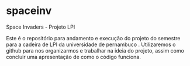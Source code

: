 # spaceinv
Space Invaders  - Projeto LPI

Este é o repositório para andamento e execução do projeto do semestre para a cadeira de LPI da universidade de pernambuco . Utilizaremos o github para nos organizarmos e trabalhar na ideia do projeto, assim como concluir uma apresentação de como o código funciona.
